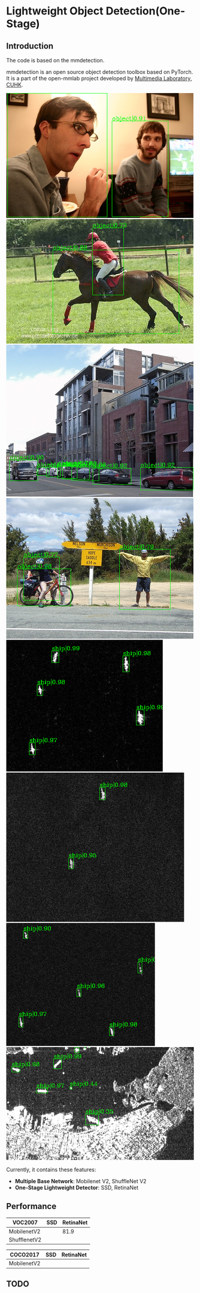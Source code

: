
# Lightweight Object Detection(One-Stage)

## Introduction

The code is based on the mmdetection.

mmdetection is an open source object detection toolbox based on PyTorch. It is
a part of the open-mmlab project developed by [Multimedia Laboratory, CUHK](http://mmlab.ie.cuhk.edu.hk/).

![demo image](demo/V1.png)
![demo image](demo/V2.png)
![demo image](demo/V3.png)
![demo image](demo/V4.png)
![demo image](demo/1.png)
![demo image](demo/2.png)
![demo image](demo/3.png)
![demo image](demo/4.png)

Currently, it contains these features:
- **Multiple Base Network**: Mobilenet V2, ShuffleNet V2
- **One-Stage Lightweight Detector**: SSD, RetinaNet


## Performance

| VOC2007      | SSD                                                                         | RetinaNet                                                                   
|--------------|-----------------------------------------------------------------------------|-----------------------------------------------------------------------------|
| MobilenetV2  |                                                                             | 81.9                                                                        |
| ShufflenetV2 |                                                                             |                                                                             |



| COCO2017    | SSD                                                                         | RetinaNet                                                                   
|-------------|-----------------------------------------------------------------------------|-----------------------------------------------------------------------------|
| MobilenetV2 |                                                                             |                                                                             |




## TODO
